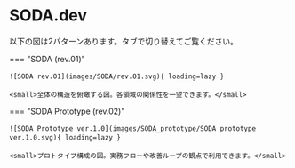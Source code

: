 # SODA.dev

以下の図は2パターンあります。タブで切り替えてご覧ください。

=== "SODA (rev.01)"

    ![SODA rev.01](images/SODA/rev.01.svg){ loading=lazy }

    <small>全体の構造を俯瞰する図。各領域の関係性を一望できます。</small>

=== "SODA Prototype (rev.02)"

    ![SODA Prototype ver.1.0](images/SODA_prototype/SODA prototype ver.1.0.svg){ loading=lazy }

    <small>プロトタイプ構成の図。実務フローや改善ループの観点で利用できます。</small>
